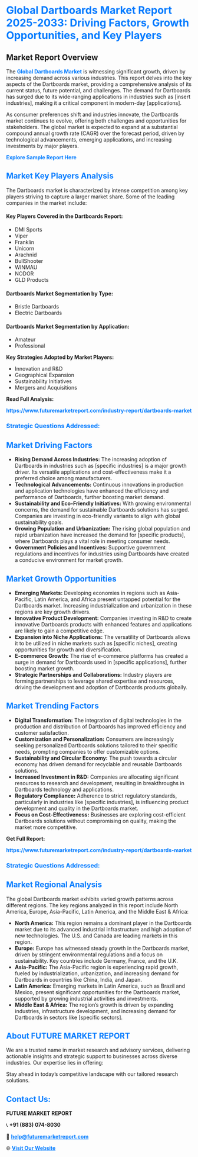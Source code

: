 <h1 style="color: #007BFF;">Global Dartboards Market Report 2025-2033: Driving Factors, Growth Opportunities, and Key Players</h1>

<section id="overview">
<h2>Market Report Overview</h2>
<p>The <a href="https://www.futuremarketreport.com/industry-report/dartboards-market" style="color: #007BFF; text-decoration: none;"><strong>Global Dartboards Market</strong></a> is witnessing significant growth, driven by increasing demand across various industries. This report delves into the key aspects of the Dartboards market, providing a comprehensive analysis of its current status, future potential, and challenges. The demand for Dartboards has surged due to its wide-ranging applications in industries such as [insert industries], making it a critical component in modern-day [applications].</p>
<p>As consumer preferences shift and industries innovate, the Dartboards market continues to evolve, offering both challenges and opportunities for stakeholders. The global market is expected to expand at a substantial compound annual growth rate (CAGR) over the forecast period, driven by technological advancements, emerging applications, and increasing investments by major players.</p>
</section>

<section id="overview">
<p><a href="https://www.futuremarketreport.com/request-sample/reportId=88225" style="color: #007BFF; text-decoration: none;"><strong>Explore Sample Report Here</strong></a></p>
</section>

<section id="key-players">
<h2 style="color: #007BFF;">Market Key Players Analysis</h2>
<p>The Dartboards market is characterized by intense competition among key players striving to capture a larger market share. Some of the leading companies in the market include:</p>
<h4>Key Players Covered in the Dartboards Report:</h4>
<ul><li>DMI Sports</li><li>Viper</li><li>Franklin</li><li>Unicorn</li><li>Arachnid</li><li>BullShooter</li><li>WINMAU</li><li>NODOR</li><li>GLD Products</li></ul>
<h4>Dartboards Market Segmentation by Type:</h4>
<ul><li>Bristle Dartboards</li><li>Electric Dartboards</li></ul>

<h4>Dartboards Market Segmentation by Application:</h4>
<ul><li>Amateur</li><li>Professional</li></ul>
<p><strong>Key Strategies Adopted by Market Players:</strong></p>
<ul>
<li>Innovation and R&D</li>
<li>Geographical Expansion</li>
<li>Sustainability Initiatives</li>
<li>Mergers and Acquisitions</li>
</ul>
</section>

<section>
<p><strong>Read Full Analysis: </strong></p><a href="https://www.futuremarketreport.com/industry-report/dartboards-market" style="color: #007BFF; text-decoration: none;"><strong>https://www.futuremarketreport.com/industry-report/dartboards-market</strong></a>
<h3 style="color: #007BFF;">Strategic Questions Addressed:</h3>
</section>

<section id="driving-factors">
<h2 style="color: #007BFF;">Market Driving Factors</h2>
<ul>
<li><strong>Rising Demand Across Industries:</strong> The increasing adoption of Dartboards in industries such as [specific industries] is a major growth driver. Its versatile applications and cost-effectiveness make it a preferred choice among manufacturers.</li>
<li><strong>Technological Advancements:</strong> Continuous innovations in production and application technologies have enhanced the efficiency and performance of Dartboards, further boosting market demand.</li>
<li><strong>Sustainability and Eco-Friendly Initiatives:</strong> With growing environmental concerns, the demand for sustainable Dartboards solutions has surged. Companies are investing in eco-friendly variants to align with global sustainability goals.</li>
<li><strong>Growing Population and Urbanization:</strong> The rising global population and rapid urbanization have increased the demand for [specific products], where Dartboards plays a vital role in meeting consumer needs.</li>
<li><strong>Government Policies and Incentives:</strong> Supportive government regulations and incentives for industries using Dartboards have created a conducive environment for market growth.</li>
</ul>
</section>

<section id="growth-opportunities">
<h2 style="color: #007BFF;">Market Growth Opportunities</h2>
<ul>
<li><strong>Emerging Markets:</strong> Developing economies in regions such as Asia-Pacific, Latin America, and Africa present untapped potential for the Dartboards market. Increasing industrialization and urbanization in these regions are key growth drivers.</li>
<li><strong>Innovative Product Development:</strong> Companies investing in R&D to create innovative Dartboards products with enhanced features and applications are likely to gain a competitive edge.</li>
<li><strong>Expansion into Niche Applications:</strong> The versatility of Dartboards allows it to be utilized in niche markets such as [specific niches], creating opportunities for growth and diversification.</li>
<li><strong>E-commerce Growth:</strong> The rise of e-commerce platforms has created a surge in demand for Dartboards used in [specific applications], further boosting market growth.</li>
<li><strong>Strategic Partnerships and Collaborations:</strong> Industry players are forming partnerships to leverage shared expertise and resources, driving the development and adoption of Dartboards products globally.</li>
</ul>
</section>

<section id="trending-factors">
<h2 style="color: #007BFF;">Market Trending Factors</h2>
<ul>
<li><strong>Digital Transformation:</strong> The integration of digital technologies in the production and distribution of Dartboards has improved efficiency and customer satisfaction.</li>
<li><strong>Customization and Personalization:</strong> Consumers are increasingly seeking personalized Dartboards solutions tailored to their specific needs, prompting companies to offer customizable options.</li>
<li><strong>Sustainability and Circular Economy:</strong> The push towards a circular economy has driven demand for recyclable and reusable Dartboards solutions.</li>
<li><strong>Increased Investment in R&D:</strong> Companies are allocating significant resources to research and development, resulting in breakthroughs in Dartboards technology and applications.</li>
<li><strong>Regulatory Compliance:</strong> Adherence to strict regulatory standards, particularly in industries like [specific industries], is influencing product development and quality in the Dartboards market.</li>
<li><strong>Focus on Cost-Effectiveness:</strong> Businesses are exploring cost-efficient Dartboards solutions without compromising on quality, making the market more competitive.</li>
</ul>
</section>

<section>
<p><strong>Get Full Report: </strong></p><a href="https://www.futuremarketreport.com/industry-report/dartboards-market" style="color: #007BFF; text-decoration: none;"><strong>https://www.futuremarketreport.com/industry-report/dartboards-market</strong></a>
<h3 style="color: #007BFF;">Strategic Questions Addressed:</h3>
</section>


<section id="regional-analysis">
<h2 style="color: #007BFF;">Market Regional Analysis</h2>
<p>The global Dartboards market exhibits varied growth patterns across different regions. The key regions analyzed in this report include North America, Europe, Asia-Pacific, Latin America, and the Middle East & Africa:</p>
<ul>
<li><strong>North America:</strong> This region remains a dominant player in the Dartboards market due to its advanced industrial infrastructure and high adoption of new technologies. The U.S. and Canada are leading markets in this region.</li>
<li><strong>Europe:</strong> Europe has witnessed steady growth in the Dartboards market, driven by stringent environmental regulations and a focus on sustainability. Key countries include Germany, France, and the U.K.</li>
<li><strong>Asia-Pacific:</strong> The Asia-Pacific region is experiencing rapid growth, fueled by industrialization, urbanization, and increasing demand for Dartboards in countries like China, India, and Japan.</li>
<li><strong>Latin America:</strong> Emerging markets in Latin America, such as Brazil and Mexico, present significant opportunities for the Dartboards market, supported by growing industrial activities and investments.</li>
<li><strong>Middle East & Africa:</strong> The region’s growth is driven by expanding industries, infrastructure development, and increasing demand for Dartboards in sectors like [specific sectors].</li>
</ul>
</section>

<footer>
<h2 style="color: #007BFF;">About FUTURE MARKET REPORT</h2>
<p>We are a trusted name in market research and advisory services, delivering actionable insights and strategic support to businesses across diverse industries. Our expertise lies in offering:</p>

<p>Stay ahead in today’s competitive landscape with our tailored research solutions.</p>

<h2 style="color: #007BFF;">Contact Us:</h2>
<p><strong>FUTURE MARKET REPORT</strong></p>
<p>📞 <strong>+91 (883) 074-8030</strong></p>
<p>📧 <strong><a href="mailto:help@futuremarketreport.com" style="color: #007BFF;">help@futuremarketreport.com</a></strong></p>
<p>🌐 <strong><a href="https://www.futuremarketreport.com/" style="color: #007BFF;">Visit Our Website</a></strong></p>
</footer>